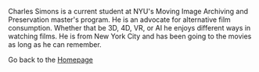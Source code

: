 Charles Simons is a current student at NYU's Moving Image Archiving and Preservation master's program. He is an advocate for alternative film consumption. Whether that be 3D, 4D, VR, or AI he enjoys different ways in watching films. He is from New York City and has been going to the movies as long as he can remember.

Go back to the [Homepage](index.md)
